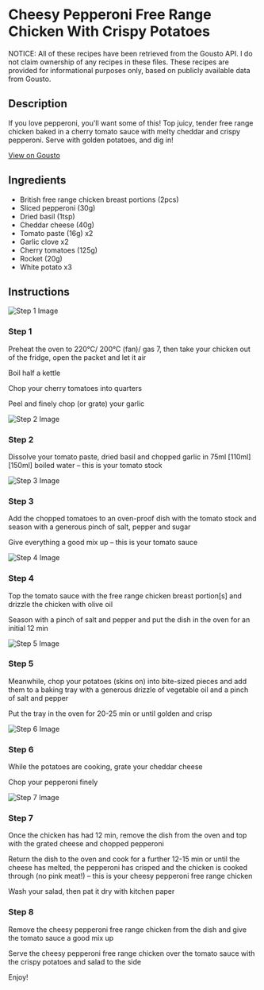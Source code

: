 # Cheesy Pepperoni Free Range Chicken With Crispy Potatoes

NOTICE: All of these recipes have been retrieved from the Gousto API. I do not claim ownership of any recipes in these files. These recipes are provided for informational purposes only, based on publicly available data from Gousto.

## Description

If you love pepperoni, you'll want some of this! Top juicy, tender free range chicken baked in a cherry tomato sauce with melty cheddar and crispy pepperoni. Serve with golden potatoes, and dig in! 

[View on Gousto](https://www.gousto.co.uk/recipes/cookbook/cheesy-pepperoni-free-range-chicken-with-crispy-potatoes)

## Ingredients

- British free range chicken breast portions (2pcs)
- Sliced pepperoni (30g)
- Dried basil (1tsp)
- Cheddar cheese (40g)
- Tomato paste (16g) x2
- Garlic clove x2
- Cherry tomatoes (125g)
- Rocket (20g)
- White potato x3

## Instructions

![Step 1 Image](https://production-media.gousto.co.uk/cms/recipe-step-image/2116.-step-1-x200.jpg)

### Step 1

Preheat the oven to 220°C/ 200°C (fan)/ gas 7, then take your chicken out of the fridge, open the packet and let it air

Boil half a kettle

Chop your cherry tomatoes into quarters

Peel and finely chop (or grate) your garlic

![Step 2 Image](https://production-media.gousto.co.uk/cms/recipe-step-image/2116.-step-2-x200.jpg)

### Step 2

Dissolve your tomato paste, dried basil and chopped garlic in 75ml <span class="text-purple">[110ml]</span> <span class="text-danger">[150ml] </span>boiled water – this is your tomato stock

![Step 3 Image](https://production-media.gousto.co.uk/cms/recipe-step-image/2116.-step-3-x200.jpg)

### Step 3

Add the chopped tomatoes to an oven-proof dish with the tomato stock and season with a generous pinch of salt, pepper and sugar

Give everything a good mix up – this is your tomato sauce

![Step 4 Image](https://production-media.gousto.co.uk/cms/recipe-step-image/2116.-step-4-x200.jpg)

### Step 4

Top the tomato sauce with the free range chicken breast portion[s] and drizzle the chicken with olive oil

Season with a pinch of salt and pepper and put the dish in the oven for an initial 12 min

![Step 5 Image](https://production-media.gousto.co.uk/cms/recipe-step-image/2116.-step-5-x200.jpg)

### Step 5

Meanwhile, chop your potatoes (skins on) into bite-sized pieces and add them to a baking tray with a generous drizzle of vegetable oil and a pinch of salt and pepper

Put the tray in the oven for 20-25 min or until golden and crisp

![Step 6 Image](https://production-media.gousto.co.uk/cms/recipe-step-image/2116.-step-6-x200.jpg)

### Step 6

While the potatoes are cooking, grate your cheddar cheese

Chop your pepperoni finely

![Step 7 Image](https://production-media.gousto.co.uk/cms/recipe-step-image/2116.-step-7-x200.jpg)

### Step 7

Once the chicken has had 12 min, remove the dish from the oven and top with the grated cheese and chopped pepperoni

Return the dish to the oven and cook for a further 12-15 min or until the cheese has melted, the pepperoni has crisped and the chicken is cooked through (no pink meat!) – this is your cheesy pepperoni free range chicken

Wash your salad, then pat it dry with kitchen paper

### Step 8

Remove the cheesy pepperoni free range chicken from the dish and give the tomato sauce a good mix up

Serve the cheesy pepperoni free range chicken over the tomato sauce with the crispy potatoes and salad to the side

Enjoy!

